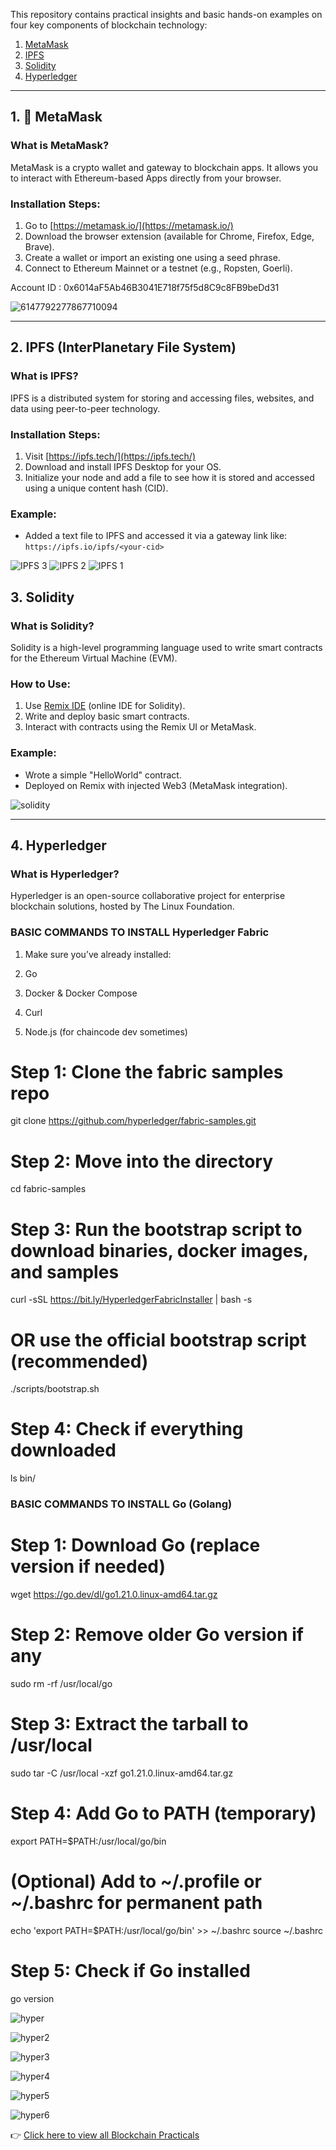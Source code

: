 This repository contains practical insights and basic hands-on examples on four key components of blockchain technology:

1. [MetaMask](#1-metamask)
2. [IPFS](#2-ipfs)
3. [Solidity](#3-solidity)
4. [Hyperledger](#4-hyperledger)

---

## 1. 🦊 MetaMask

###  What is MetaMask?
MetaMask is a crypto wallet and gateway to blockchain apps. It allows you to interact with Ethereum-based Apps directly from your browser.

###  Installation Steps:
1. Go to [https://metamask.io/](https://metamask.io/)
2. Download the browser extension (available for Chrome, Firefox, Edge, Brave).
3. Create a wallet or import an existing one using a seed phrase.
4. Connect to Ethereum Mainnet or a testnet (e.g., Ropsten, Goerli).


Account ID : 0x6014aF5Ab46B3041E718f75f5d8C9c8FB9beDd31

![6147792277867710094](https://github.com/user-attachments/assets/f812af83-53d0-4ab4-abe7-4dbb13015054)

---

## 2. IPFS (InterPlanetary File System)

###  What is IPFS?
IPFS is a distributed system for storing and accessing files, websites, and data using peer-to-peer technology.

###  Installation Steps:
1. Visit [https://ipfs.tech/](https://ipfs.tech/)
2. Download and install IPFS Desktop for your OS.
3. Initialize your node and add a file to see how it is stored and accessed using a unique content hash (CID).

### Example:
- Added a text file to IPFS and accessed it via a gateway link like:
  `https://ipfs.io/ipfs/<your-cid>`

![IPFS 3](https://github.com/user-attachments/assets/e0d6475c-d0db-4170-9a00-a33b06ae6bd4)
![IPFS 2](https://github.com/user-attachments/assets/63f2c245-3e6a-4177-8b35-24e92f62e32c)
![IPFS 1](https://github.com/user-attachments/assets/b325cf4d-4d32-400f-93da-28f1b54fb5af)


## 3.  Solidity

###  What is Solidity?
Solidity is a high-level programming language used to write smart contracts for the Ethereum Virtual Machine (EVM).

###  How to Use:
1. Use [Remix IDE](https://remix.ethereum.org/) (online IDE for Solidity).
2. Write and deploy basic smart contracts.
3. Interact with contracts using the Remix UI or MetaMask.

###  Example:
- Wrote a simple "HelloWorld" contract.
- Deployed on Remix with injected Web3 (MetaMask integration).

![solidity](https://github.com/user-attachments/assets/e0c9d030-a4f2-4461-842f-74ca63a65678)

---

## 4.  Hyperledger

###  What is Hyperledger?
Hyperledger is an open-source collaborative project for enterprise blockchain solutions, hosted by The Linux Foundation.

### BASIC COMMANDS TO INSTALL Hyperledger Fabric

1. Make sure you’ve already installed:

2. Go

3. Docker & Docker Compose

4.  Curl

5.  Node.js (for chaincode dev sometimes)

# Step 1: Clone the fabric samples repo
git clone https://github.com/hyperledger/fabric-samples.git

# Step 2: Move into the directory
cd fabric-samples

# Step 3: Run the bootstrap script to download binaries, docker images, and samples
curl -sSL https://bit.ly/HyperledgerFabricInstaller | bash -s

# OR use the official bootstrap script (recommended)
./scripts/bootstrap.sh

# Step 4: Check if everything downloaded
ls bin/


### BASIC COMMANDS TO INSTALL Go (Golang)

# Step 1: Download Go (replace version if needed)
wget https://go.dev/dl/go1.21.0.linux-amd64.tar.gz

# Step 2: Remove older Go version if any
sudo rm -rf /usr/local/go

# Step 3: Extract the tarball to /usr/local
sudo tar -C /usr/local -xzf go1.21.0.linux-amd64.tar.gz

# Step 4: Add Go to PATH (temporary)
export PATH=$PATH:/usr/local/go/bin

# (Optional) Add to ~/.profile or ~/.bashrc for permanent path
echo 'export PATH=$PATH:/usr/local/go/bin' >> ~/.bashrc
source ~/.bashrc

# Step 5: Check if Go installed
go version

![hyper](https://github.com/user-attachments/assets/f85797fd-e845-487f-b66c-d355f0d91411)

![hyper2](https://github.com/user-attachments/assets/7feb5f4f-07ff-4a96-a7cd-0fbc349b2c96)

![hyper3](https://github.com/user-attachments/assets/29948134-3f53-47f2-9605-a1be60708659)

![hyper4](https://github.com/user-attachments/assets/9b972368-a01b-44fb-bbfd-9e864bace578)

![hyper5](https://github.com/user-attachments/assets/73861b96-e296-4a87-976d-2d940687517c)

![hyper6](https://github.com/user-attachments/assets/0c6bd72e-5393-4fad-b1bb-9eacc98ea974)

👉 [Click here to view all Blockchain Practicals](./Blockchain_Practicals.md)







